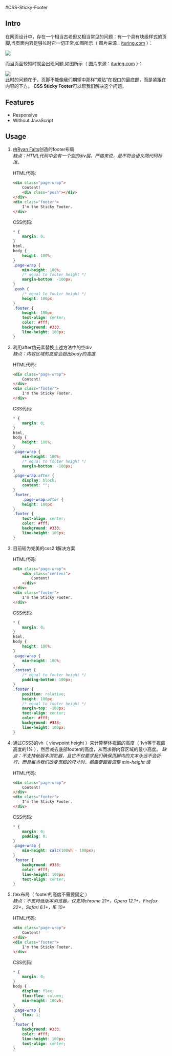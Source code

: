 #CSS-Sticky-Footer


## Intro

在网页设计中，存在一个相当古老但又相当常见的问题：有一个具有块级样式的页脚,当页面内容足够长时它一切正常,如图所示（ 图片来源：[ituring.com](http://www.ituring.com.cn/figures/2016/CSS/16.d07z.023.png) ）：  

![](http://www.ituring.com.cn/figures/2016/CSS/16.d07z.023.png)  

而当页面较短时就会出现问题,如图所示（ 图片来源：[ituring.com](http://www.ituring.com.cn/figures/2016/CSS/16.d07z.024.png) ）：  

![](http://www.ituring.com.cn/figures/2016/CSS/16.d07z.024.png)  
此时的问题在于，页脚不能像我们期望中那样“紧贴”在视口的最底部，而是紧跟在内容的下方。  **CSS Sticky Footer**可以帮我们解决这个问题。


## Features

- Responsive
- Without JavaScript

## Usage

1. 由[Ryan Faits](http://ryanfait.com/resources/footer-stick-to-bottom-of-page/)创造的footer布局  
	*缺点：HTML代码中会有一个空的div层。严格来说，是不符合语义网代码标准。*
	
	HTML代码:
	
	```html
	<div class="page-wrap">
		Content!
		<div class="push"></div>
	</div>
	<div class="footer">
		I'm the Sticky Footer.
	</div>
	```
	CSS代码:
	
	```css
	* {
		margin: 0;
	}
	html,
	body {
		height: 100%;
	}
	.page-wrap {
		min-height: 100%;
		/* equal to footer height */
		margin-bottom: -100px;
	}
	.push {
		/* equal to footer height */
		height: 100px;
	}
	.footer {
		height: 100px;
		text-align: center;
		color: #fff;
		background: #333;
		line-height: 100px;
	}
	```
2. 利用after伪元素替换上述方法中的空div  
	*缺点：内容区域的高度会超出body的高度*  
	
	HTML代码:
	
	```html
	<div class="page-wrap">
		Content!
	</div>
	<div class="footer">
		I'm the Sticky Footer.
	</div>
	```
	CSS代码:
	
	```css
	* {
		margin: 0;
	}
	html,
	body {
		height: 100%;
	}
	.page-wrap {
		min-height: 100%;
		/* equal to footer height */
		margin-bottom: -100px;
	}
	.page-wrap:after {
		display: block;
		content: "";
	}
	.footer,
		.page-wrap:after {
		height: 100px;
	}
	.footer {
		text-align: center;
		color: #fff;
		background: #333;
		line-height: 100px;
	}
	```
3. 目前较为完美的css2.1解决方案

	HTML代码:
	
	```html
	<div class="page-wrap">
		<div class="centent">
			Content!
		</div>
	</div>
	<div class="footer">
		I'm the Sticky Footer.
	</div>
	```
	CSS代码:
	
	```css
	* {
		margin: 0;
	}
	html,
	body {
		height: 100%;
	}
	.page-wrap {
		min-height: 100%;
	}
	.content {
		/* equal to footer height */
		padding-bottom: 100px;
	}
	.footer {
		position: relative;
		height: 100px;
		/* equal to footer height */
		margin-top: -100px;
		text-align: center;
		color: #fff;
		background: #333;
		line-height: 100px;
	}
	```
4. 通过CSS3的vh（ viewpoint height ）来计算整体视窗的高度（ 1vh等于视窗高度的1% ），然后减去底部footer的高度，从而求得内容区域的最小高度。
	*缺点：不支持低版本浏览器，且它不仅要求我们确保页脚内的文本永远不会折行，而且每当我们改变页脚的尺寸时，都需要跟着调整 min-height 值*
	
	HTML代码:
	
	```html
	<div class="page-wrap">
		Content!
	</div>
	<div class="footer">
		I'm the Sticky Footer.
	</div>
	```
	
	CSS代码:
	
	```css
	* {
		margin: 0;
		padding: 0;
	}
	.page-wrap {
		min-height: calc(100vh - 100px);
	}
	.footer {
		background: #333;
		color: #fff;
		line-height: 100px;
		text-align: center;
	}
	```
5. flex布局（ footer的高度不需要固定 ）  
	*缺点：不支持低版本浏览器，仅支持chrome 21+，Opera 12.1+，Firefox 22+，Safari 6.1+，IE 10+*
	
	HTML代码:
	
	```html
	<div class="page-wrap">
		Content!
	</div>
	<div class="footer">
		I'm the Sticky Footer.
	</div>
	```
	CSS代码:
	
	```css
	* {
		margin: 0;
	}
	body {
		display: flex;
		flex-flow: column;
		min-height: 100vh;
	}
	.page-wrap {
		flex: 1;
	}
	.footer {
		background: #333;
		color: #fff;
		line-height: 100px;
		text-align: center;
	}
	```